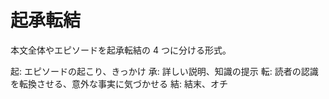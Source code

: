 # 起承転結

本文全体やエピソードを起承転結の 4 つに分ける形式。

起: エピソードの起こり、きっかけ
承: 詳しい説明、知識の提示
転: 読者の認識を転換させる、意外な事実に気づかせる
結: 結末、オチ

